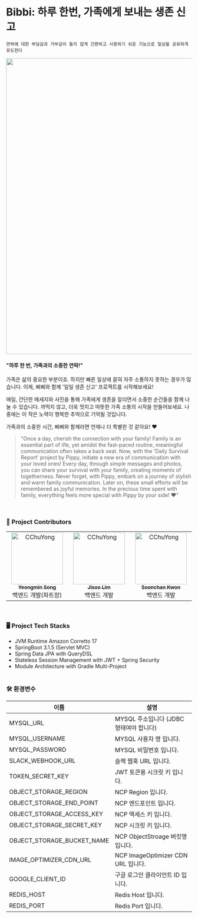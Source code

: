 # Bibbi: 하루 한번, 가족에게 보내는 생존 신고

` 연락에 대한 부담감과 거부감이 들지 않게
간편하고 사용하기 쉬운 기능으로
일상을 공유하게 유도한다 `


<img src = "https://github.com/depromeet/14th-team5-iOS/assets/62610032/ef7d1e84-93b8-4def-b12a-85dd95c22bce" width = "800" />

<br />


#### "하루 한 번, 가족과의 소중한 연락!"

가족은 삶의 중요한 부분이죠. 하지만 빠른 일상에 묻혀 자주 소통하지 못하는 경우가 많습니다. 이제, 삐삐와 함께 '일일 생존 신고' 프로젝트를 시작해보세요!

매일, 간단한 메세지와 사진을 통해 가족에게 생존을 알리면서 소중한 순간들을 함께 나눌 수 있습니다. 까먹지 않고, 더욱 멋지고 따뜻한 가족 소통의 시작을 만들어보세요. 나중에는 이 작은 노력이 행복한 추억으로 기억될 것입니다.

가족과의 소중한 시간, 삐삐와 함께라면 언제나 더 특별한 것 같아요! ❤️


> "Once a day, cherish the connection with your family!
Family is an essential part of life, yet amidst the fast-paced routine, meaningful communication often takes a back seat. Now, with the 'Daily Survival Report' project by Pippy, initiate a new era of communication with your loved ones!
Every day, through simple messages and photos, you can share your survival with your family, creating moments of togetherness. Never forget, with Pippy, embark on a journey of stylish and warm family communication. Later on, these small efforts will be remembered as joyful memories.
In the precious time spent with family, everything feels more special with Pippy by your side! ❤️"


<br />

### 🎇 Project Contributors

<table>
    <tbody>
    <tr>
         <td align="center" valign="top" width="22.28%"><a href="https://github.com/cchuyong"><img src="https://avatars.githubusercontent.com/u/67673493?v=4" width="140px;" alt="CChuYong"/><br /><sub><b>Yeongmin Song</b></sub></a><br /><span>백엔드 개발(파트장)</span></td>
         <td align="center" valign="top" width="22.28%"><a href="https://github.com/Ji-soo708"><img src="https://avatars.githubusercontent.com/u/69844138?v=4" width="140px;" alt="CChuYong"/><br /><sub><b>Jisoo Lim</b></sub></a><br /><span>백엔드 개발</span></td>
         <td align="center" valign="top" width="22.28%"><a href="https://github.com/Kwon770"><img src="https://avatars.githubusercontent.com/u/49567744?v=4" width="140px;" alt="CChuYong"/><br /><sub><b>Soonchan Kwon</b></sub></a><br /><span>백엔드 개발</span></td>
    </tr>
    </tbody>
</table>

<br/>

### 🖥️ Project Tech Stacks

- JVM Runtime Amazon Corretto 17
- SpringBoot 3.1.5 (Servlet MVC)
- Spring Data JPA with QueryDSL
- Stateless Session Management with JWT + Spring Security
- Module Architecture with Gradle Multi-Project
<br/><br/>

### 🛠 환경변수

| 이름                         | 설명                          |
|----------------------------|-----------------------------|
| MYSQL_URL                  | MYSQL 주소입니다 (JDBC 형태여야 합니다) |
| MYSQL_USERNAME             | MYSQL 사용자 명 입니다.            |
| MYSQL_PASSWORD             | MYSQL 비밀번호 입니다.             |
| SLACK_WEBHOOK_URL          | 슬랙 웹훅 URL 입니다.              |
| TOKEN_SECRET_KEY           | JWT 토큰용 시크릿 키 입니다.          |
| OBJECT_STORAGE_REGION      | NCP Region 입니다.             |
| OBJECT_STORAGE_END_POINT   | NCP 엔드포인트 입니다.              |
| OBJECT_STORAGE_ACCESS_KEY  | NCP 액세스 키 입니다.              |
| OBJECT_STORAGE_SECRET_KEY  | NCP 시크릿 키 입니다.              |
| OBJECT_STORAGE_BUCKET_NAME | NCP ObjectStroage 버킷명 입니다.  |
| IMAGE_OPTIMIZER_CDN_URL | NCP ImageOptimizer CDN URL 입니다.  |
| GOOGLE_CLIENT_ID           | 구글 로그인 클라이언트 ID 입니다.        |
| REDIS_HOST           | Redis Host 입니다.        |
| REDIS_PORT           | Redis Port 입니다.        |
